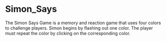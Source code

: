 # Simon_Says
The Simon Says Game is a memory and reaction game that uses four colors to challenge players. Simon begins by flashing out one color. The player must repeat the color by clicking on the corresponding color.
